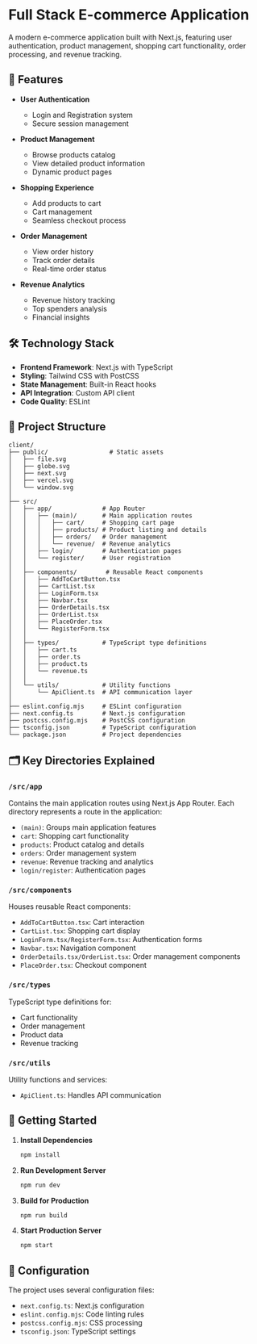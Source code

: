 # Full Stack E-commerce Application

A modern e-commerce application built with Next.js, featuring user authentication, product management, shopping cart functionality, order processing, and revenue tracking.

## 🚀 Features

- **User Authentication**

  - Login and Registration system
  - Secure session management

- **Product Management**

  - Browse products catalog
  - View detailed product information
  - Dynamic product pages

- **Shopping Experience**

  - Add products to cart
  - Cart management
  - Seamless checkout process

- **Order Management**

  - View order history
  - Track order details
  - Real-time order status

- **Revenue Analytics**
  - Revenue history tracking
  - Top spenders analysis
  - Financial insights

## 🛠️ Technology Stack

- **Frontend Framework**: Next.js with TypeScript
- **Styling**: Tailwind CSS with PostCSS
- **State Management**: Built-in React hooks
- **API Integration**: Custom API client
- **Code Quality**: ESLint

## 📁 Project Structure

```
client/
├── public/                 # Static assets
│   ├── file.svg
│   ├── globe.svg
│   ├── next.svg
│   ├── vercel.svg
│   └── window.svg
│
├── src/
│   ├── app/              # App Router
│   │   ├── (main)/       # Main application routes
│   │   │   ├── cart/     # Shopping cart page
│   │   │   ├── products/ # Product listing and details
│   │   │   ├── orders/   # Order management
│   │   │   └── revenue/  # Revenue analytics
│   │   ├── login/        # Authentication pages
│   │   └── register/     # User registration
│   │
│   ├── components/        # Reusable React components
│   │   ├── AddToCartButton.tsx
│   │   ├── CartList.tsx
│   │   ├── LoginForm.tsx
│   │   ├── Navbar.tsx
│   │   ├── OrderDetails.tsx
│   │   ├── OrderList.tsx
│   │   ├── PlaceOrder.tsx
│   │   └── RegisterForm.tsx
│   │
│   ├── types/            # TypeScript type definitions
│   │   ├── cart.ts
│   │   ├── order.ts
│   │   ├── product.ts
│   │   └── revenue.ts
│   │
│   └── utils/            # Utility functions
│       └── ApiClient.ts  # API communication layer
│
├── eslint.config.mjs     # ESLint configuration
├── next.config.ts        # Next.js configuration
├── postcss.config.mjs    # PostCSS configuration
├── tsconfig.json         # TypeScript configuration
└── package.json          # Project dependencies
```

## 🗂️ Key Directories Explained

### `/src/app`

Contains the main application routes using Next.js App Router. Each directory represents a route in the application:

- `(main)`: Groups main application features
- `cart`: Shopping cart functionality
- `products`: Product catalog and details
- `orders`: Order management system
- `revenue`: Revenue tracking and analytics
- `login/register`: Authentication pages

### `/src/components`

Houses reusable React components:

- `AddToCartButton.tsx`: Cart interaction
- `CartList.tsx`: Shopping cart display
- `LoginForm.tsx/RegisterForm.tsx`: Authentication forms
- `Navbar.tsx`: Navigation component
- `OrderDetails.tsx/OrderList.tsx`: Order management components
- `PlaceOrder.tsx`: Checkout component

### `/src/types`

TypeScript type definitions for:

- Cart functionality
- Order management
- Product data
- Revenue tracking

### `/src/utils`

Utility functions and services:

- `ApiClient.ts`: Handles API communication

## 🚦 Getting Started

1. **Install Dependencies**

   ```bash
   npm install
   ```

2. **Run Development Server**

   ```bash
   npm run dev
   ```

3. **Build for Production**

   ```bash
   npm run build
   ```

4. **Start Production Server**
   ```bash
   npm start
   ```

## 🔧 Configuration

The project uses several configuration files:

- `next.config.ts`: Next.js configuration
- `eslint.config.mjs`: Code linting rules
- `postcss.config.mjs`: CSS processing
- `tsconfig.json`: TypeScript settings
